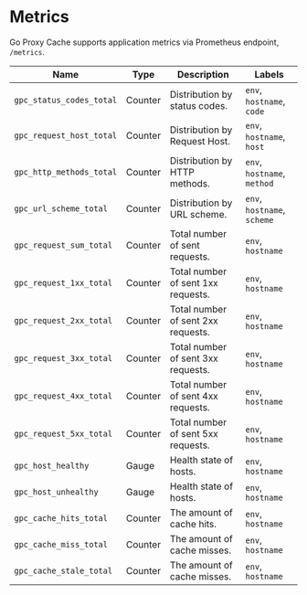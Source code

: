 # Metrics

Go Proxy Cache supports application metrics via Prometheus endpoint, `/metrics`.

Name | Type | Description | Labels
----|----|----|----|
`gpc_status_codes_total` | Counter | Distribution by status codes. | `env`, `hostname`, `code` |
`gpc_request_host_total` | Counter | Distribution by Request Host. | `env`, `hostname`, `host` |
`gpc_http_methods_total` | Counter | Distribution by HTTP methods. | `env`, `hostname`, `method` |
`gpc_url_scheme_total` | Counter | Distribution by URL scheme. | `env`, `hostname`, `scheme` |
`gpc_request_sum_total` | Counter | Total number of sent requests. | `env`, `hostname` |
`gpc_request_1xx_total` | Counter | Total number of sent 1xx requests. | `env`, `hostname` |
`gpc_request_2xx_total` | Counter | Total number of sent 2xx requests. | `env`, `hostname` |
`gpc_request_3xx_total` | Counter | Total number of sent 3xx requests. | `env`, `hostname` |
`gpc_request_4xx_total` | Counter | Total number of sent 4xx requests. | `env`, `hostname` |
`gpc_request_5xx_total` | Counter | Total number of sent 5xx requests. | `env`, `hostname` |
`gpc_host_healthy` | Gauge | Health state of hosts. | `env`, `hostname` |
`gpc_host_unhealthy` | Gauge | Health state of hosts. | `env`, `hostname` |
`gpc_cache_hits_total` | Counter | The amount of cache hits. | `env`, `hostname` |
`gpc_cache_miss_total` | Counter | The amount of cache misses. | `env`, `hostname` |
`gpc_cache_stale_total` | Counter | The amount of cache misses. | `env`, `hostname` |

